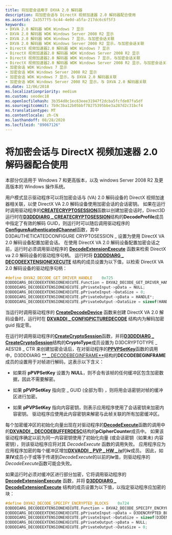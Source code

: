```yaml
---
title: 将加密会话用于 DXVA 2.0 解码器
description: 将加密会话与 DirectX 视频加速器 2.0 解码器配合使用
ms.assetid: 2a3577f5-bc44-4e0d-a5fa-217dc6c6f5f3
keywords:
- DXVA 2.0 解码器 WDK Windows 7 显示
- DXVA 2.0 解码器 WDK Windows Server 2008 R2 显示
- DXVA 2.0 解码器 WDK Windows 7 显示，与加密会话关联
- DXVA 2.0 解码器 WDK Windows Server 2008 R2 显示，与加密会话关联
- DirectX 视频加速器2.0 解码器 WDK Windows 7 显示
- DirectX 视频加速器2.0 解码器 WDK Windows Server 2008 R2 显示
- DirectX 视频加速器2.0 解码器 WDK Windows 7 显示，与加密会话关联
- DirectX 视频加速器2.0 解码器 WDK Windows Server 2008 R2 显示，与加密会话关联
- 加密会话 WDK Windows 7 显示
- 加密会话 WDK Windows Server 2008 R2 显示
- 加密会话 WDK Windows 7 显示，与 DXVA 2.0 解码器关联
- 加密会话 WDK Windows Server 2008 R2 显示，与 DXVA 2.0 解码器关联
ms.date: 12/06/2018
ms.localizationpriority: medium
ms.custom: seodec18
ms.openlocfilehash: 3b354d0c1ec63eee31947f2dcba5fcfde07fa5df
ms.sourcegitcommit: 7b9c3ba12b05bbf78275395bbe3a287d2c31bcf4
ms.translationtype: MT
ms.contentlocale: zh-CN
ms.lasthandoff: 08/28/2020
ms.locfileid: "89067126"
---
```

# <a name="using-crypto-session-with-directx-video-accelerator-20-decoder"></a>将加密会话与 DirectX 视频加速器 2.0 解码器配合使用


本部分仅适用于 Windows 7 和更高版本，以及 windows Server 2008 R2 及更高版本的 Windows 操作系统。

用户模式显示驱动程序可以将加密会话与 (VA) 2.0 解码设备的 DirectX 视频加速器相关联，以使 DirectX VA 2.0 解码设备使用加密会话的会话密钥。 如果在运行时调用驱动程序的[**CREATECRYPTOSESSION**](/windows-hardware/drivers/ddi/d3dumddi/nc-d3dumddi-pfnd3dddi_createcryptosession)函数以创建加密会话时，Direct3D 运行时在[**D3DDDIARG \_ CREATECRYPTOSESSION**](/windows-hardware/drivers/ddi/d3dumddi/ns-d3dumddi-_d3dddiarg_createcryptosession)结构的**DecodeProfile**成员中指定了有效的解码 GUID，则运行时可以随后调用驱动程序的[**ConfigureAuthenticatedChannel**](/windows-hardware/drivers/ddi/d3dumddi/nc-d3dumddi-pfnd3dddi_configureauthenicatedchannel)函数，其中 D3DAUTHETICATEDCONFIGURE CRYPTOSESSION \_ 设置为使用 DirectX VA 2.0 解码设备配置加密会话。 在使用 DirectX VA 2.0 解码设备配置加密会话之前，运行时必须调用驱动程序的 [**DecodeExtensionExecute**](/windows-hardware/drivers/ddi/d3dumddi/nc-d3dumddi-pfnd3dddi_decodeextensionexecute) 函数来检索 DirectX va 2.0 解码设备的驱动程序句柄。 运行时将 [**D3DDDIARG \_ DECODEEXTENSIONEXECUTE**](/windows-hardware/drivers/ddi/d3dumddi/ns-d3dumddi-_d3dddiarg_decodeextensionexecute) 结构的成员设置为以下值，以检索 DirectX VA 2.0 解码设备的驱动程序句柄：

```cpp
#define DXVA2_DECODE_GET_DRIVER_HANDLE    0x725
D3DDDIARG_DECODEEXTENSIONEXECUTE.Function = DXVA2_DECODE_GET_DRIVER_HANDLE;
D3DDDIARG_DECODEEXTENSIONEXECUTE.pPrivateInput->pData = NULL;
D3DDDIARG_DECODEEXTENSIONEXECUTE.pPrivateInput->DataSize = 0;
D3DDDIARG_DECODEEXTENSIONEXECUTE.pPrivateOutput->pData = HANDLE*;
D3DDDIARG_DECODEEXTENSIONEXECUTE.pPrivateOutput->DataSize = sizeof(HANDLE);
```

当运行时调用驱动程序的 [**CreateDecodeDevice**](/windows-hardware/drivers/ddi/d3dumddi/nc-d3dumddi-pfnd3dddi_createdecodedevice) 函数来创建 DirectX VA 2.0 解码设备时，运行时在 [**DXVADDI \_ CONFIGPICTUREDECODE**](/windows-hardware/drivers/ddi/d3dumddi/ns-d3dumddi-_dxvaddi_configpicturedecode) 结构内为解码加密 guid 指定零。

在运行时调用驱动程序的[**CreateCryptoSession**](/windows-hardware/drivers/ddi/d3dumddi/nc-d3dumddi-pfnd3dddi_createcryptosession)函数，并将[**D3DDDIARG \_ CreateCryptoSession**](/windows-hardware/drivers/ddi/d3dumddi/ns-d3dumddi-_d3dddiarg_createcryptosession)结构的**CryptoType**成员设置为 D3DCRYPTOTYPE \_ AES128 \_ CTR 来创建加密会话后，在对驱动程序的[**PPVPSetKey**](/windows-hardware/drivers/ddi/d3dumddi/nc-d3dumddi-pfnd3dddi_decodebeginframe)函数的调用中，D3DDDIARG [** \_ DECODEBEGINFRAME**](/windows-hardware/drivers/ddi/d3dumddi/ns-d3dumddi-_d3dddiarg_decodebeginframe)结构的**DECODEBEGINFRAME**成员的设置用于对帧进行解码，这表示以下含义：

-   如果将 **pPVPSetKey** 设置为 **NULL**，则不会有该帧的任何缓冲区包含加密数据，因此不需要解密。

-   如果 **pPVPSetKey** 指向空 \_ GUID (全部为零) ，则将用会话密钥对帧的缓冲区进行加密。

-   如果 **pPVPSetKey** 指向内容密钥，则表示应用程序使用了会话密钥来加密内容密钥。 驱动程序应使用此内容密钥来解密与此帧关联的所有加密缓冲区。

每个加密缓冲区的初始化向量出现在对驱动程序的[**DecodeExecute**](/windows-hardware/drivers/ddi/d3dumddi/nc-d3dumddi-pfnd3dddi_decodeexecute)函数的调用中的[**DXVADDI \_ DECODEBUFFERDESC**](/windows-hardware/drivers/ddi/d3dumddi/ns-d3dumddi-_dxvaddi_decodebufferdesc)结构的**pCipherCounter**成员中。 如果该驱动程序确定以前为同一内容密钥使用了初始化向量 (或会话密钥（如果未) 内容密钥），则该驱动程序应将对其 *DecodeExecute* 函数的调用失败。 应用程序应为应用程序加密的每个缓冲区增加[**DXVADDI \_ PVP \_ HW \_ iv**](/windows-hardware/drivers/ddi/d3dumddi/ns-d3dumddi-_dxvaddi_pvp_hw_iv)的**iv**成员。 因此，如果**IV**成员小于或等于传递到*DecodeExecute*的以前的**iv**值，则驱动程序的*DecodeExecute*函数可能会失败。

如果运行时必须对缓冲区进行部分加密，它将调用驱动程序的 [**DecodeExtensionExecute**](/windows-hardware/drivers/ddi/d3dumddi/nc-d3dumddi-pfnd3dddi_decodeextensionexecute) 函数，并将 [**D3DDDIARG \_ DecodeExtensionExecute**](/windows-hardware/drivers/ddi/d3dumddi/ns-d3dumddi-_d3dddiarg_decodeextensionexecute) 结构的成员设置为以下值，以指定驱动程序应加密的块：

```cpp
#define DXVA2_DECODE_SPECIFY_ENCRYPTED_BLOCKS    0x724
D3DDDIARG_DECODEEXTENSIONEXECUTE.Function = DXVA2_DECODE_SPECIFY_ENCRYPTED_BLOCKS;
D3DDDIARG_DECODEEXTENSIONEXECUTE.pPrivateInput->pData = D3DENCRYPTED_BLOCK_INFO*;
D3DDDIARG_DECODEEXTENSIONEXECUTE.pPrivateInput->DataSize = sizeof(D3DENCRYPTED_BLOCK_INFO);
D3DDDIARG_DECODEEXTENSIONEXECUTE.pPrivateOutput->pData = NULL;
D3DDDIARG_DECODEEXTENSIONEXECUTE.pPrivateOutput->DataSize = 0;
```

 

